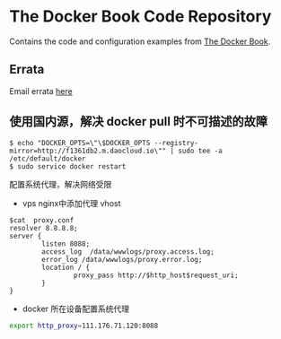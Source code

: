 # The Docker Book Code Repository

Contains the code and configuration examples from [The Docker
Book](http://www.dockerbook.com).

## Errata

Email errata [here](mailto:james+dockererrata@lovedthanlost.net)


## 使用国内源，解决 docker pull 时不可描述的故障

```
$ echo "DOCKER_OPTS=\"\$DOCKER_OPTS --registry-mirror=http://f1361db2.m.daocloud.io\"" | sudo tee -a /etc/default/docker
$ sudo service docker restart
```

配置系统代理，解决网络受限
- vps nginx中添加代理 vhost
```
$cat  proxy.conf    
resolver 8.8.8.8;
server {
        listen 8088;
        access_log  /data/wwwlogs/proxy.access.log;
        error_log /data/wwwlogs/proxy.error.log;
        location / {
                proxy_pass http://$http_host$request_uri;
        }
}
```
- docker 所在设备配置系统代理

```bash
export http_proxy=111.176.71.120:8088
```
